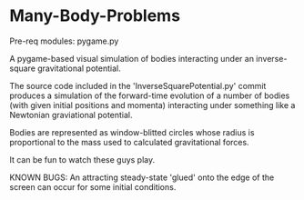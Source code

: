 # Many-Body-Problems
Pre-req modules: pygame.py

A pygame-based visual simulation of bodies interacting under an inverse-square gravitational potential.

The source code included in the 'InverseSquarePotential.py' commit produces a simulation of the forward-time evolution of a number of bodies (with given initial positions and momenta) interacting under something like a Newtonian graviational potential.

Bodies are represented as window-blitted circles whose radius is proportional to the mass used to calculated gravitational forces.

It can be fun to watch these guys play.

KNOWN BUGS: An attracting steady-state 'glued' onto the edge of the screen can occur for some initial conditions.
